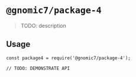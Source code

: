 # `@gnomic7/package-4`

> TODO: description

## Usage

```
const package4 = require('@gnomic7/package-4');

// TODO: DEMONSTRATE API
```
